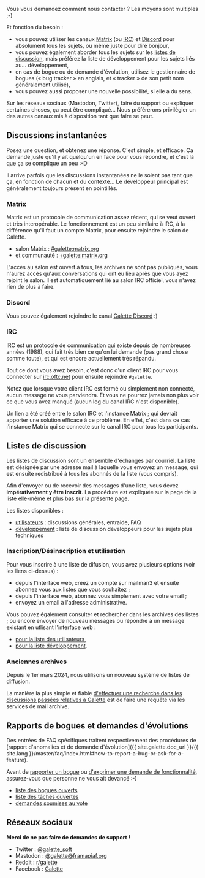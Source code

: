 Vous vous demandez comment nous contacter ? Les moyens sont multiples ;-)

Et fonction du besoin :

* vous pouvez utiliser les canaux [Matrix](#matrix) (ou [IRC](#irc)) et [Discord](https://discord.gg/98g2e3xka8) pour absolument tous les sujets, ou même juste pour dire bonjour,
* vous pouvez également aborder tous les sujets sur les [listes de discussion](#listes-de-discussion), mais préférez la liste de développement pour les sujets liés au... développement,
* en cas de bogue ou de demande d'évolution, utilisez le gestionnaire de bogues (« bug tracker » en anglais, et « tracker » de son petit nom généralement utilisé),
* vous pouvez aussi proposer une nouvelle possibilité, si elle a du sens.

Sur les réseaux sociaux (Mastodon, Twitter), faire du support ou expliquer certaines choses, ça peut être compliqué... Nous préfèrerons privilégier un des autres canaux mis à disposition tant que faire se peut.

## Discussions instantanées

Posez une question, et obtenez une réponse. C'est simple, et efficace. Ça demande juste qu'il y ait quelqu'un en face pour vous répondre, et c'est là que ça se complique un peu :-D 

Il arrive parfois que les discussions instantanées ne le soient pas tant que ça, en fonction de chacun et du contexte... Le développeur principal est généralement toujours présent en pointillés.

### Matrix

Matrix est un protocole de communication assez récent, qui se veut ouvert et très interopérable. Le fonctionnement est un peu similaire à IRC, à la différence qu'il faut un compte Matrix, pour ensuite rejoindre le salon de Galette.

* salon Matrix : [#galette:matrix.org](https://matrix.to/#/#galette:matrix.org)
* et communauté : [+galette:matrix.org](https://matrix.to/#/+galette:matrix.org)

L'accès au salon est ouvert à tous, les archives ne sont pas publiques, vous n'aurez accès qu'aux conversations qui ont eu lieu après que vous ayez rejoint le salon.
Il est automatiquement lié au salon IRC officiel, vous n'avez rien de plus à faire.

### Discord

Vous pouvez également rejoindre le canal [Galette Discord](https://discord.gg/98g2e3xka8) :)

### IRC

IRC est un protocole de communication qui existe depuis de nombreuses années (1988), qui fait très bien ce qu'on lui demande (pas grand chose somme toute), et qui est encore actuellement très répandu.

Tout ce dont vous avez besoin, c'est donc d'un client IRC pour vous connecter sur [irc.oftc.net](irc://irc.oftc.net) pour ensuite rejoindre `#galette`.

Notez que lorsque votre client IRC est fermé ou simplement non connecté, aucun message ne vous parviendra. Et vous ne pourrez jamais non plus voir ce que vous avez manqué (aucun log du canal IRC n'est disponible).

Un lien a été créé entre le salon IRC et l'instance Matrix ; qui devrait apporter une solution efficace à ce problème. En effet, c'est dans ce cas l'instance Matrix qui se connecte sur le canal IRC pour tous les participants.

## Listes de discussion

Les listes de discussion sont un ensemble d'échanges par courriel. La liste est désignée par une adresse mail à laquelle vous envoyez un message, qui est ensuite redistribué à tous les abonnés de la liste (vous compris).

Afin d'envoyer ou de recevoir des messages d'une liste, vous devez **impérativement y être inscrit**. La procédure est expliquée sur la page de la liste elle-même et plus bas sur la présente page.

Les listes disponibles :

* [utilisateurs](https://lists.mailman3.com/postorius/lists/galette-users.mailman3.com/) : discussions générales, entraide, FAQ
* [développement](https://lists.mailman3.com/postorius/lists/galette-devel.mailman3.com/) : liste de discussion développeurs pour les sujets plus techniques

### Inscription/Désinscription et utilisation

Pour vous inscrire à une liste de difusion, vous avez plusieurs options (voir les liens ci-dessus) :
* depuis l'interface web, créez un compte sur mailman3 et ensuite abonnez vous aux listes que vous souhaitez ;
* depuis l'interface web, abonnez vous simplement avec votre email ;
* envoyez un email à l'adresse administrative.

Vous pouvez également consulter et rechercher dans les archives des listes ; ou encore envoyer de nouveau messages ou répondre à un message existant en utlisant l'interface web :
* [pour la liste des utilisateurs](https://lists.mailman3.com/hyperkitty/list/galette-users@mailman3.com/),
* [pour la liste développement](https://lists.mailman3.com/hyperkitty/list/galette-devel@mailman3.com/).

### Anciennes archives

Depuis le 1er mars 2024, nous utilisons un nouveau système de listes de diffusion.

La manière la plus simple et fiable [d'effectuer une recherche dans les discussions passées relatives à Galette](https://www.mail-archive.com/search?l=all&q=galette&a=1>) est de faire une requête via les services de mail archive.

## Rapports de bogues et demandes d'évolutions

Des entrées de FAQ spécifiques traitent respectivement des procédures de [rapport d'anomalies et de demande d'évolution]({{ site.galette.doc_url }}/{{ site.lang }}/master/faq/index.html#how-to-report-a-bug-or-ask-for-a-feature).

Avant de [rapporter un bogue](https://bugs.galette.eu/projects/galette) ou [d'exprimer une demande de fonctionnalité](https://bugs.galette.eu/projects/galette/), assurez-vous que personne ne vous ait devancé :-)

* [liste des bogues ouverts](https://bugs.galette.eu/projects/galette/issues?query_id=2)
* [liste des tâches ouvertes](https://bugs.galette.eu/projects/galette/issues?query_id=3)
* [demandes soumises au vote](https://vote.galette.eu)

## Réseaux sociaux

**Merci de ne pas faire de demandes de support !**

* Twitter : [@galette_soft](https://twitter.com/galette_soft)
* Mastodon : [@galette@framapiaf.org](https://framapiaf.org/@galette)
* Reddit : [r/galette](https://www.reddit.com/r/galette/)
* Facebook : [Galette](https://www.facebook.com/galettesoft)
